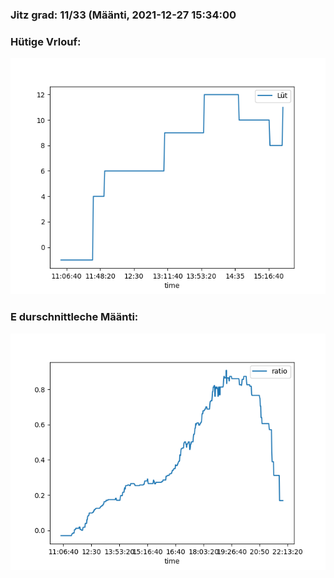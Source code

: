 ### Jitz grad: 11/33 (Määnti, 2021-12-27 15:34:00

### Hütige Vrlouf:
![Graph](Today.png)

### E durschnittleche Määnti:
![Graph](Määnti.png)
